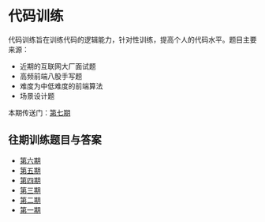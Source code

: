 # 代码训练

代码训练旨在训练代码的逻辑能力，针对性训练，提高个人的代码水平。题目主要来源：

- 近期的互联网大厂面试题
- 高频前端八股手写题
- 难度为中低难度的前端算法
- 场景设计题

本期传送门：[第七期](./handwrite-weekly/week-07/README.md)

## 往期训练题目与答案

- [第六期](./handwrite-weekly/week-06/README.md)
- [第五期](./handwrite-weekly/week-05/README.md)
- [第四期](./handwrite-weekly/week-04/README.md)
- [第三期](./handwrite-weekly/week-03/README.md)
- [第二期](./handwrite-weekly/week-02/README.md)
- [第一期](./handwrite-weekly/week-01/README.md)
